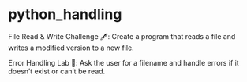 # python_handling

File Read & Write Challenge 🖋️: Create a program that reads a file and writes a modified version to a new file.

Error Handling Lab 🧪: Ask the user for a filename and handle errors if it doesn’t exist or can’t be read.
